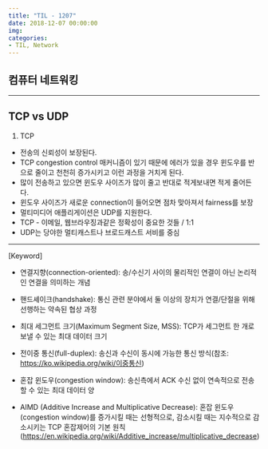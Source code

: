 ```yaml
---
title: "TIL - 1207"
date: 2018-12-07 00:00:00
img:
categories:
- TIL, Network
---
```


## 컴퓨터 네트워킹

----

## TCP vs UDP

1. TCP
- 전송의 신뢰성이 보장된다.
- TCP congestion control 매커니즘이 있기 때문에 에러가 있을 경우 윈도우를 반으로 줄이고 천천히 증가시키고 이런 과정을 거치게 된다.
- 많이 전송하고 있으면 윈도우 사이즈가 많이 줄고 반대로 적게보내면 적게 줄어든다.
- 윈도우 사이즈가 새로운 connection이 들어오면 점차 맞아져서 fairness를 보장
- 멀티미디어 애플리게이션은 UDP를 지원한다.
- TCP - 이메일, 웹브라우징과같은 정확성이 중요한 것들 / 1:1
- UDP는 당야한 멀티캐스트나 브로드캐스트 서비를 중심


----

[Keyword]

- 연결지향(connection-oriented): 송/수신기 사이의 물리적인 연결이 아닌 논리적인 연결을 의미하는 개념

- 핸드셰이크(handshake): 통신 관련 분야에서 둘 이상의 장치가 연결/단절을 위해 선행하는 약속된 협상 과정

- 최대 세그먼트 크기(Maximum Segment Size, MSS): TCP가 세그먼트 한 개로 보낼 수 있는 최대 데이터 크기

- 전이중 통신(full-duplex): 송신과 수신이 동시에 가능한 통신 방식(참조: https://ko.wikipedia.org/wiki/이중통신)

- 혼잡 윈도우(congestion window): 송신측에서 ACK 수신 없이 연속적으로 전송할 수 있는 최대 데이터 양

- AIMD (Additive Increase and Multiplicative Decrease): 혼잡 윈도우(congestion window)를 증가시킬 때는 선형적으로, 감소시킬 때는 지수적으로 감소시키는 TCP 혼잡제어의 기본 원칙 (https://en.wikipedia.org/wiki/Additive_increase/multiplicative_decrease)
